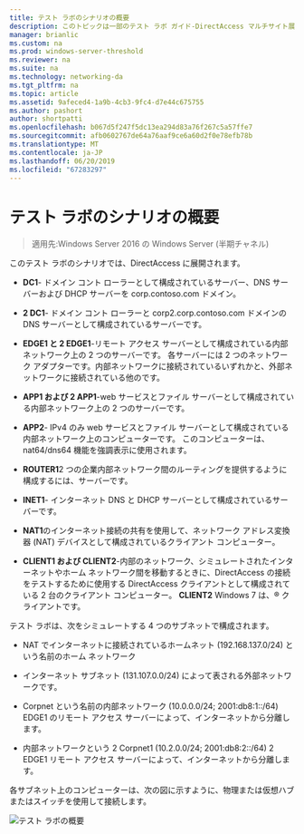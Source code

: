 ```yaml
---
title: テスト ラボのシナリオの概要
description: このトピックは一部のテスト ラボ ガイド-DirectAccess マルチサイト展開の Windows Server 2016 のデモンストレーション
manager: brianlic
ms.custom: na
ms.prod: windows-server-threshold
ms.reviewer: na
ms.suite: na
ms.technology: networking-da
ms.tgt_pltfrm: na
ms.topic: article
ms.assetid: 9afeced4-1a9b-4cb3-9fc4-d7e44c675755
ms.author: pashort
author: shortpatti
ms.openlocfilehash: b067d5f247f5dc13ea294d83a76f267c5a57ffe7
ms.sourcegitcommit: afb0602767de64a76aaf9ce6a60d2f0e78efb78b
ms.translationtype: MT
ms.contentlocale: ja-JP
ms.lasthandoff: 06/20/2019
ms.locfileid: "67283297"
---
```

# <a name="overview-of-the-test-lab-scenario"></a>テスト ラボのシナリオの概要

>適用先:Windows Server 2016 の Windows Server (半期チャネル)

このテスト ラボのシナリオでは、DirectAccess に展開されます。  
  
-   **DC1**- ドメイン コント ローラーとして構成されているサーバー、DNS サーバーおよび DHCP サーバーを corp.contoso.com ドメイン。  
  
-   **2 DC1**- ドメイン コント ローラーと corp2.corp.contoso.com ドメインの DNS サーバーとして構成されているサーバーです。  
  
-   **EDGE1 と 2 EDGE1**-リモート アクセス サーバーとして構成されている内部ネットワーク上の 2 つのサーバーです。 各サーバーには 2 つのネットワーク アダプターです。内部ネットワークに接続されているいずれかと、外部ネットワークに接続されている他のです。  
  
-   **APP1 および 2 APP1**-web サービスとファイル サーバーとして構成されている内部ネットワーク上の 2 つのサーバーです。  
  
-   **APP2**- IPv4 のみ web サービスとファイル サーバーとして構成されている内部ネットワーク上のコンピューターです。 このコンピューターは、nat64/dns64 機能を強調表示に使用されます。  
  
-   **ROUTER1**2 つの企業内部ネットワーク間のルーティングを提供するように構成するには、サーバーです。  
  
-   **INET1**- インターネット DNS と DHCP サーバーとして構成されているサーバーです。  
  
-   **NAT1**のインターネット接続の共有を使用して、ネットワーク アドレス変換器 (NAT) デバイスとして構成されているクライアント コンピューター。  
  
-   **CLIENT1 および CLIENT2**-内部のネットワーク、シミュレートされたインターネットやホーム ネットワーク間を移動するときに、DirectAccess の接続をテストするために使用する DirectAccess クライアントとして構成されている 2 台のクライアント コンピューター。 **CLIENT2** Windows 7 は、&reg;  クライアントです。  
  
テスト ラボは、次をシミュレートする 4 つのサブネットで構成されます。  
  
-   NAT でインターネットに接続されているホームネット (192.168.137.0/24) という名前のホーム ネットワーク  
  
-   インターネット サブネット (131.107.0.0/24) によって表される外部ネットワークです。  
  
-   Corpnet という名前の内部ネットワーク (10.0.0.0/24; 2001:db8:1::/64) EDGE1 のリモート アクセス サーバーによって、インターネットから分離します。  
  
-   内部ネットワークという 2 Corpnet1 (10.2.0.0/24; 2001:db8:2::/64) 2 EDGE1 リモート アクセス サーバーによって、インターネットから分離します。  
  
各サブネット上のコンピューターは、次の図に示すように、物理または仮想ハブまたはスイッチを使用して接続します。  
  
![テスト ラボの概要](../../../media/Overview-of-the-Test-Lab-Scenario_4/TLG_DA_Multisite.png)  
  


